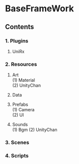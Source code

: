 BaseFrameWork
=============
Contents
--------
### 1. Plugins
1) UniRx
### 2. Resources
1) Art   
   (1) Material   
   (2) UnityChan
      
3) Data
   
5) Prefabs   
   (1) Camera   
   (2) UI
   
7) Sounds   
   (1) Bgm
   (2) UnityChan
### 3. Scenes

### 4. Scripts
